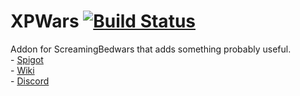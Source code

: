# XPWars [![Build Status](https://ci.screamingsandals.org/job/XPWars/badge/icon)](https://ci.screamingsandals.org:443/job/XPWars/)
Addon for ScreamingBedwars that adds something probably useful.
<br />- [Spigot](https://www.spigotmc.org/resources/addon-xpwars.76895/)
<br />- [Wiki](https://github.com/notfoundname/XPWars/wiki/)
<br />- [Discord](https://discord.gg/4xB54Ts)